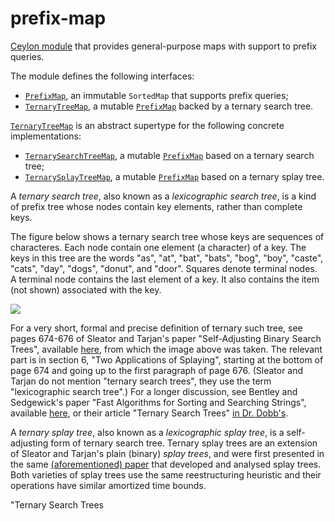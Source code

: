# prefix-map

[Ceylon module](http://www.ime.usp.br/~reverbel/prefix-map-0.0.1-doc/api/) 
that provides general-purpose maps with support to prefix queries.
   
The module defines the following interfaces:
   
- [`PrefixMap`](http://www.ime.usp.br/~reverbel/prefix-map-0.0.1-doc/api/PrefixMap.type.html), 
  an immutable `SortedMap` that supports prefix queries;
- [`TernaryTreeMap`](http://www.ime.usp.br/~reverbel/prefix-map-0.0.1-doc/api/TernaryTreeMap.type.html), 
  a mutable [`PrefixMap`](http://www.ime.usp.br/~reverbel/prefix-map-0.0.1-doc/api/PrefixMap.type.html) 
  backed by a ternary search tree.
     
[`TernaryTreeMap`](http://www.ime.usp.br/~reverbel/prefix-map-0.0.1-doc/api/TernaryTreeMap.type.html)
is an abstract supertype for the following concrete implementations:
   
- [`TernarySearchTreeMap`](http://www.ime.usp.br/~reverbel/prefix-map-0.0.1-doc/api/TernarySearchTreeMap.type.html), 
  a mutable [`PrefixMap`](http://www.ime.usp.br/~reverbel/prefix-map-0.0.1-doc/api/PrefixMap.type.html)
  based on a ternary search tree;  
- [`TernarySplayTreeMap`](http://www.ime.usp.br/~reverbel/prefix-map-0.0.1-doc/api/TernarySplayTreeMap.type.html), 
  a mutable [`PrefixMap`](http://www.ime.usp.br/~reverbel/prefix-map-0.0.1-doc/api/PrefixMap.type.html)
  based on a ternary splay tree.
     
A _ternary search tree_, also known as a _lexicographic search tree_,
is a kind of prefix tree whose nodes contain key elements, rather
than complete keys. 
   
The figure below shows a ternary search tree whose keys are sequences 
of characteres. Each node contain one element (a character) of a key.
The keys in this tree are the words "as", "at", "bat", "bats", "bog",
"boy", "caste", "cats", "day", "dogs", "donut", and "door". Squares
denote terminal nodes. A terminal node contains the last element of
a key. It also contains the item (not shown) associated with the key.
   
<img src="http://www.ime.usp.br/~reverbel/Images/ternary-search-tree.png">
     
For a very short, formal and precise definition of ternary such tree, 
see pages 674-676 of Sleator and Tarjan's paper "Self-Adjusting Binary 
Search Trees", available [here][sleator-tarjan], from which the image
above was taken. The relevant part is in section 6, "Two Applications 
of Splaying", starting at the bottom of page 674 and going up to the
first paragraph of page 676. (Sleator and Tarjan do not mention "ternary
search trees", they use the term "lexicographic search tree".) For a 
longer discussion, see Bentley and Sedgewick's paper "Fast Algorithms
for Sorting and Searching Strings", available [here][bentley-sedgewick],
or their article "Ternary Search Trees" [in Dr. Dobb's][ternary-search-trees].
   
A _ternary splay tree_, also known as a _lexicographic splay tree_, is
a self-adjusting form of ternary search tree. Ternary splay trees
are an extension of Sleator and Tarjan's plain (binary) _splay trees_,
and were first presented in the same [(aforementioned) paper][sleator-tarjan]
that developed and analysed splay trees. Both varieties of splay trees use 
the same reestructuring heuristic and their operations have similar amortized
time bounds. 

[sleator-tarjan]: http://www.cs.cmu.edu/~sleator/papers/self-adjusting.pdf 
                  "Self-Adjusting Binary Search Trees"

[bentley-sedgewick]: https://www.cs.princeton.edu/~rs/strings/paper.ps
                     "Fast Algorithms for Sorting and Searching Strings"

[ternary-search-trees]: http://www.drdobbs.com/database/ternary-search-trees/184410528
                        "Ternary Search Trees